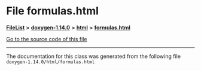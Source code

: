 

# File formulas.html



[**FileList**](files.md) **>** [**doxygen-1.14.0**](dir_9d5bad020669189c90cda983471be5d0.md) **>** [**html**](dir_05d1fd8a7cdd04f638f8b23196de02e2.md) **>** [**formulas.html**](formulas_8html.md)

[Go to the source code of this file](formulas_8html_source.md)





































































------------------------------
The documentation for this class was generated from the following file `doxygen-1.14.0/html/formulas.html`

